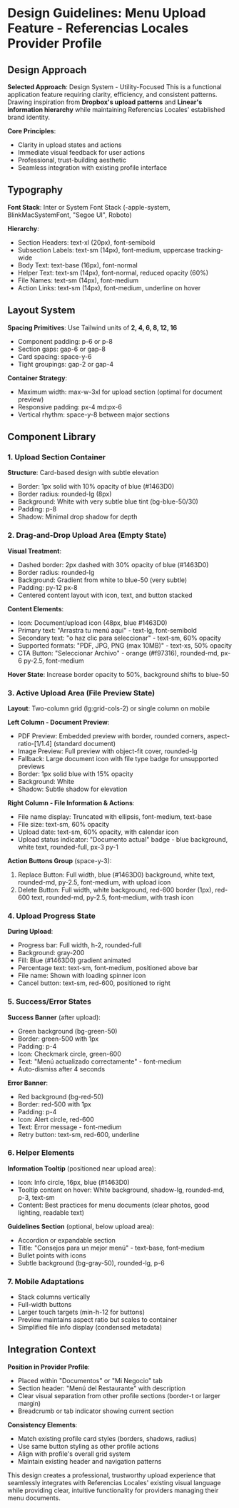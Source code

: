 # Design Guidelines: Menu Upload Feature - Referencias Locales Provider Profile

## Design Approach

**Selected Approach**: Design System - Utility-Focused
This is a functional application feature requiring clarity, efficiency, and consistent patterns. Drawing inspiration from **Dropbox's upload patterns** and **Linear's information hierarchy** while maintaining Referencias Locales' established brand identity.

**Core Principles**:
- Clarity in upload states and actions
- Immediate visual feedback for user actions
- Professional, trust-building aesthetic
- Seamless integration with existing profile interface

## Typography

**Font Stack**: Inter or System Font Stack (-apple-system, BlinkMacSystemFont, "Segoe UI", Roboto)

**Hierarchy**:
- Section Headers: text-xl (20px), font-semibold
- Subsection Labels: text-sm (14px), font-medium, uppercase tracking-wide
- Body Text: text-base (16px), font-normal
- Helper Text: text-sm (14px), font-normal, reduced opacity (60%)
- File Names: text-sm (14px), font-medium
- Action Links: text-sm (14px), font-medium, underline on hover

## Layout System

**Spacing Primitives**: Use Tailwind units of **2, 4, 6, 8, 12, 16**
- Component padding: p-6 or p-8
- Section gaps: gap-6 or gap-8
- Card spacing: space-y-6
- Tight groupings: gap-2 or gap-4

**Container Strategy**:
- Maximum width: max-w-3xl for upload section (optimal for document preview)
- Responsive padding: px-4 md:px-6
- Vertical rhythm: space-y-8 between major sections

## Component Library

### 1. Upload Section Container
**Structure**: Card-based design with subtle elevation
- Border: 1px solid with 10% opacity of blue (#1463D0)
- Border radius: rounded-lg (8px)
- Background: White with very subtle blue tint (bg-blue-50/30)
- Padding: p-8
- Shadow: Minimal drop shadow for depth

### 2. Drag-and-Drop Upload Area (Empty State)
**Visual Treatment**:
- Dashed border: 2px dashed with 30% opacity of blue (#1463D0)
- Border radius: rounded-lg
- Background: Gradient from white to blue-50 (very subtle)
- Padding: py-12 px-8
- Centered content layout with icon, text, and button stacked

**Content Elements**:
- Icon: Document/upload icon (48px, blue #1463D0)
- Primary text: "Arrastra tu menú aquí" - text-lg, font-semibold
- Secondary text: "o haz clic para seleccionar" - text-sm, 60% opacity
- Supported formats: "PDF, JPG, PNG (max 10MB)" - text-xs, 50% opacity
- CTA Button: "Seleccionar Archivo" - orange (#f97316), rounded-md, px-6 py-2.5, font-medium

**Hover State**: Increase border opacity to 50%, background shifts to blue-50

### 3. Active Upload Area (File Preview State)
**Layout**: Two-column grid (lg:grid-cols-2) or single column on mobile

**Left Column - Document Preview**:
- PDF Preview: Embedded preview with border, rounded corners, aspect-ratio-[1/1.4] (standard document)
- Image Preview: Full preview with object-fit cover, rounded-lg
- Fallback: Large document icon with file type badge for unsupported previews
- Border: 1px solid blue with 15% opacity
- Background: White
- Shadow: Subtle shadow for elevation

**Right Column - File Information & Actions**:
- File name display: Truncated with ellipsis, font-medium, text-base
- File size: text-sm, 60% opacity
- Upload date: text-sm, 60% opacity, with calendar icon
- Upload status indicator: "Documento actual" badge - blue background, white text, rounded-full, px-3 py-1

**Action Buttons Group** (space-y-3):
1. Replace Button: Full width, blue (#1463D0) background, white text, rounded-md, py-2.5, font-medium, with upload icon
2. Delete Button: Full width, white background, red-600 border (1px), red-600 text, rounded-md, py-2.5, font-medium, with trash icon

### 4. Upload Progress State
**During Upload**:
- Progress bar: Full width, h-2, rounded-full
- Background: gray-200
- Fill: Blue (#1463D0) gradient animated
- Percentage text: text-sm, font-medium, positioned above bar
- File name: Shown with loading spinner icon
- Cancel button: text-sm, red-600, positioned to right

### 5. Success/Error States
**Success Banner** (after upload):
- Green background (bg-green-50)
- Border: green-500 with 1px
- Padding: p-4
- Icon: Checkmark circle, green-600
- Text: "Menú actualizado correctamente" - font-medium
- Auto-dismiss after 4 seconds

**Error Banner**:
- Red background (bg-red-50)
- Border: red-500 with 1px
- Padding: p-4
- Icon: Alert circle, red-600
- Text: Error message - font-medium
- Retry button: text-sm, red-600, underline

### 6. Helper Elements
**Information Tooltip** (positioned near upload area):
- Icon: Info circle, 16px, blue (#1463D0)
- Tooltip content on hover: White background, shadow-lg, rounded-md, p-3, text-sm
- Content: Best practices for menu documents (clear photos, good lighting, readable text)

**Guidelines Section** (optional, below upload area):
- Accordion or expandable section
- Title: "Consejos para un mejor menú" - text-base, font-medium
- Bullet points with icons
- Subtle background (bg-gray-50), rounded-lg, p-6

### 7. Mobile Adaptations
- Stack columns vertically
- Full-width buttons
- Larger touch targets (min-h-12 for buttons)
- Preview maintains aspect ratio but scales to container
- Simplified file info display (condensed metadata)

## Integration Context
**Position in Provider Profile**: 
- Placed within "Documentos" or "Mi Negocio" tab
- Section header: "Menú del Restaurante" with description
- Clear visual separation from other profile sections (border-t or larger margin)
- Breadcrumb or tab indicator showing current section

**Consistency Elements**:
- Match existing profile card styles (borders, shadows, radius)
- Use same button styling as other profile actions
- Align with profile's overall grid system
- Maintain existing header and navigation patterns

This design creates a professional, trustworthy upload experience that seamlessly integrates with Referencias Locales' existing visual language while providing clear, intuitive functionality for providers managing their menu documents.